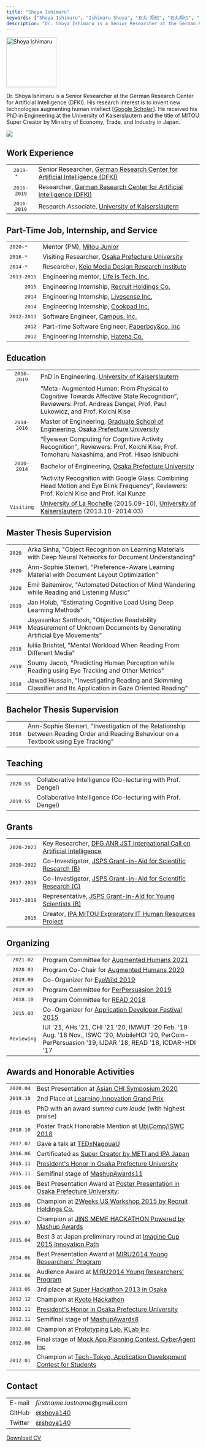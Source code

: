 ```yaml
---
title: "Shoya Ishimaru"
keywords: ["Shoya Ishimaru", "Ishimaru Shoya", "石丸 翔也", "石丸翔也", "Shoya", "Ishimaru", "shoya140", "DFKI", "Kaiserslautern", "Portfolio", "ポートフォリオ"]
description: "Dr. Shoya Ishimaru is a Senior Researcher at the German Research Center for Artificial Intelligence (DFKI). His research interest is to invent new technologies augmenting human intellect."
---
```


<div class="bio">
    <img src="/img/icon_portrait.jpg" class="image-portrait" width="130px" height="130px" alt="Shoya Ishimaru">
    <p>Dr. Shoya Ishimaru is a Senior Researcher at the German Research Center for Artificial Intelligence (DFKI). His research interest is to invent new technologies augmenting human intellect [<a href="https://scholar.google.com/citations?user=052bgSAAAAAJ">Google Scholar</a>]. He received his PhD in Engineering at the University of Kaiserslautern and the title of MITOU Super Creator by Ministry of Economy, Trade, and Industry in Japan.</p>
</div>

![ ](/img/topics.png)

## Work Experience

|||
|:---:|:---|
|<tt>2019-*&nbsp;&nbsp;&nbsp;</tt>|Senior Researcher, <a href="http://www.dfki.de/web">German Research Center for Artificial Intelligence (DFKI)</a>|
|<tt>2016-2019</tt>|Researcher, <a href="http://www.dfki.de/web">German Research Center for Artificial Intelligence (DFKI)</a>|
|<tt>2016-2019</tt>|Research Associate, <span class="no-wrap"><a href="https://www.uni-kl.de">University of Kaiserslautern</a></span>|

## Part-Time Job, Internship, and Service

|||
|:---:|:---|
|<tt>2020-*&nbsp;&nbsp;&nbsp;</tt>|Mentor (PM), <a href="https://jr.mitou.org/">Mitou Junior</a>|
|<tt>2016-*&nbsp;&nbsp;&nbsp;</tt>|Visiting Researcher, <span class="no-wrap"><a href="http://www.osakafu-u.ac.jp/english/">Osaka Prefecture University</a></span>|
|<tt>2014-*&nbsp;&nbsp;&nbsp;</tt>|Researcher, <span class="no-wrap"><a href="http://www.kmd.keio.ac.jp/">Keio Media Design Research Institute</a></span>|
|<tt>2013-2015</tt>|Engineering mentor, <span class="no-wrap"><a href="http://life-is-tech.com/">Life is Tech, Inc.</a></span>|
|<tt>&nbsp;&nbsp;&nbsp;&nbsp;&nbsp;2015</tt>|Engineering Internship, <span class="no-wrap"><a href="http://www.recruit.jp/">Recruit Holdings Co.</a></span>|
|<tt>&nbsp;&nbsp;&nbsp;&nbsp;&nbsp;2014</tt>|Engineering Internship, <span class="no-wrap"><a href="http://www.livesense.co.jp/">Livesense Inc.</a></span>|
|<tt>&nbsp;&nbsp;&nbsp;&nbsp;&nbsp;2014</tt>|Engineering Internship, <span class="no-wrap"><a href="https://info.cookpad.com/">Cookpad Inc.</a></span>|
|<tt>2012-2013</tt>|Software Engineer, <span class="no-wrap"><a href="http://campus-inc.org/">Campus. Inc.</a></span>|
|<tt>&nbsp;&nbsp;&nbsp;&nbsp;&nbsp;2012</tt>|Part-time Software Engineer, <span class="no-wrap"><a href="http://www.paperboy.co.jp/">Paperboy&co. Inc</a></span>|
|<tt>&nbsp;&nbsp;&nbsp;&nbsp;&nbsp;2012</tt>|Engineering Internship, <span class="no-wrap"><a href="http://www.hatena.ne.jp/">Hatena Co.</a></span>|

## Education

|||
|:---:|:---|
|<tt>2016-2019</tt>|PhD in Engineering, <a href="https://www.uni-kl.de/en/home/">University of Kaiserslautern</a>|
||“Meta-Augmented Human: From Physical to Cognitive Towards Affective State Recognition”, Reviewers: Prof. Andreas Dengel, Prof. Paul Lukowicz, and Prof. Koichi Kise|
|<tt>2014-2016</tt>|Master of Engineering, <a href="http://www.eng.osakafu-u.ac.jp/english/">Graduate School of Engineering, Osaka Prefecture University</a>|
||“Eyewear Computing for Cognitive Activity Recognition”, Reviewers: Prof. Koichi Kise, Prof. Tomoharu Nakashima, and Prof. Hisao Ishibuchi|
|<tt>2010-2014</tt>|Bachelor of Engineering, <a href="https://www.osakafu-u.ac.jp/en/">Osaka Prefecture University</a>|
||“Activity Recognition with Google Glass: Combining Head Motion and Eye Blink Frequency”, Reviewers: Prof. Koichi Kise and Prof. Kai Kunze|
|<tt>Visiting</tt>|<a href="http://www.univ-larochelle.fr/?lang=en">University of La Rochelle</a> (2015.09-10), <a href="https://www.uni-kl.de/en/home/">University of Kaiserslautern</a> (2013.10-2014.03)|

## Master Thesis Supervision

|||
|:---:|:---|
|<tt>2020</tt>|Arka Sinha, "Object Recognition on Learning Materials with Deep Neural Networks for Document Understanding"|
|<tt>2020</tt>|Ann-Sophie Steinert, "Preference-Aware Learning Material with Document Layout Optimization"|
|<tt>2020</tt>|Emil Baitemirov, "Automated Detection of Mind Wandering while Reading and Listening Music"|
|<tt>2019</tt>|Jan Holub, "Estimating Cognitive Load Using Deep Learning Methods"|
|<tt>2019</tt>|Jayasankar Santhosh, "Objective Readability Measurement of Unknown Documents by Generating Artificial Eye Movements"|
|<tt>2018</tt>|Iuliia Brishtel, "Mental Workload When Reading From Different Media"|
|<tt>2018</tt>|Soumy Jacob, "Predicting Human Perception while Reading using Eye Tracking and Other Metrics"|
|<tt>2018</tt>|Jawad Hussain, "Investigating Reading and Skimming Classifier and Its Application in Gaze Oriented Reading"|

## Bachelor Thesis Supervision

|||
|:---:|:---|
|<tt>2018</tt>|Ann-Sophie Steinert, "Investigation of the Relationship between Reading Order and Reading Behaviour on a Textbook using Eye Tracking"|

## Teaching

|||
|:---:|:---|
|<tt>2020.SS</tt>|Collaborative Intelligence (Co-lecturing with Prof. Dengel)|
|<tt>2019.SS</tt>|Collaborative Intelligence (Co-lecturing with Prof. Dengel)|

## Grants

|||
|:---:|:---|
|<tt>2020-2023</tt>|Key Researcher, <a href="https://idw-online.de/en/news756007">DFG ANR JST International Call on Artificial Intelligence</a>|
|<tt>2020-2022</tt>|Co-Investigator, <a href="https://kaken.nii.ac.jp/ja/grant/KAKENHI-PROJECT-20H04213/">JSPS Grant-in-Aid for Scientific Research \(B\)</a>|
|<tt>2017-2019</tt>|Co-Investigator, <a href="https://kaken.nii.ac.jp/ja/grant/KAKENHI-PROJECT-17K00276/">JSPS Grant-in-Aid for Scientific Research \(C\)</a>|
|<tt>2017-2019</tt>|Representative, <a href="https://kaken.nii.ac.jp/ja/grant/KAKENHI-PROJECT-17K12728/">JSPS Grant-in-Aid for Young Scientists (B)</a>|
|<tt>&nbsp;&nbsp;&nbsp;&nbsp;&nbsp;2015</tt>|Creator, <a href="https://www.ipa.go.jp/jinzai/mitou/2015/gaiyou_s-4.html">IPA MITOU Exploratory IT Human Resources Project</a>|

## Organizing

|||
|:---:|:---|
|<tt>2021.02</tt>|Program Committee for <a href="https://augmented-humans.org/">Augmented Humans 2021</a>|
|<tt>2020.03</tt>|Program Co-Chair for <a href="https://augmented-humans.org/">Augmented Humans 2020</a>|
|<tt>2019.09</tt>|Co-Organizer for <a href="http://eyewear.pro/eyewild2019/">EyeWild 2019</a>|
|<tt>2019.03</tt>|Program Committee for <a href="https://perpersuasion.ubi-lab.com/?fbclid=IwAR1QiuoopBcAkAVmGFygEcY4mYqrO-KjhzXZF664nhMdBb1uK1o5tFp7E4I">PerPersuasion 2019</a>|
|<tt>2018.10</tt>|Program Committee for <a href="http://www.dfki.uni-kl.de/~kieni/read2018/">READ 2018</a>|
|<tt>2015.03</tt>|Co-Organizer for <a href="http://recruit-jinji.jp/adf_fes2015/">Application Developer Festival 2015</a>|
|<tt>Reviewing</tt>|IUI '21, AHs '21, CHI '21 '20, IMWUT '20 Feb. '19 Aug. '18 Nov., ISWC '20, MobileHCI '20, PerCom-PerPersuasion '19, IJDAR '18, READ '18, ICDAR-HDI '17|

## Awards and Honorable Activities

|||
|:---:|:---|
|<tt>2020.04</tt>|Best Presentation at <a href="https://asian-chi.github.io/2020/">Asian CHI Symposium 2020</a>|
|<tt>2019.10</tt>|2nd Place at <a href="http://ligp.gingerapp.co.jp/">Learning Innovation Grand Prix</a>|
|<tt>2019.05</tt>|PhD with an award <i>summa cum laude</i> (with highest praise)|
|<tt>2018.10</tt>|Poster Track Honorable Mention at <a href="http://ubicomp.org/ubicomp2018/">UbiComp/ISWC 2018</a>|
|<tt>2017.07</tt>|Gave a talk at <a href="http://tedxnagoyau.com">TEDxNagouaU</a>|
|<tt>2016.06</tt>|Certificated as <a href="http://www.meti.go.jp/english/press/2016/0602_01.html">Super Creator by METI and IPA Japan</a>|
|<tt>2015.11</tt>|<a href="http://shoya.io/ja/posts/honor2/">President's Honor in Osaka Prefecture University</a>|
|<tt>2015.11</tt>|Semifinal stage of <a href="http://mashupaward.jp/">MashupAwards11</a>|
|<tt>2015.09</tt>|Best Presentation Award at <a href="http://www.osakafu-u.ac.jp/">Poster Presentation in Osaka Prefecture University</a>:|
|<tt>2015.08</tt>|Champion at <a href="http://recruit-jinji.jp/workshop2015/">2Weeks US Workshop 2015 by Recruit Holdings Co.</a>|
|<tt>2015.07</tt>|Champion at <a href="https://mashupawards.doorkeeper.jp/events/25862">JINS MEME HACKATHON Powered by Mashup Awards</a>|
|<tt>2015.04</tt>|Best 3 at Japan preliminary round at <a href="https://www.imaginecup.com/">Imagine Cup 2015 Innovation Path</a>|
|<tt>2014.06</tt>|Best Presentation Award at <a href="https://sites.google.com/site/miru2014okayama/wakate">MIRU2014 Young Researchers' Program</a>|
|<tt>2014.06</tt>|Audience Award at <a href="https://sites.google.com/site/miru2014okayama/wakate">MIRU2014 Young Researchers' Program</a>|
|<tt>2013.05</tt>|3rd place at <a href="http://jp.startup-dating.com/2013/05/super-hackathon-2013-in-osak">Super Hackathon 2013 in Osaka</a>|
|<tt>2012.12</tt>|Champion at <a href="http://bussorenre.com/?p=45">Kyoto Hackathon</a></a>|
|<tt>2012.11</tt>|<a href="http://shoya.io/ja/posts/honor/">President's Honor in Osaka Prefecture University</a>|
|<tt>2012.11</tt>|Semifinal stage of <a href="http://ma8.mashupaward.jp/">MashupAwards8</a>|
|<tt>2012.08</tt>|Champion at <a href="http://internship.blog.klab.jp/2012/08/10/ptlab1-day1/">Prototyping Lab, KLab Inc</a>|
|<tt>2012.06</tt>|Final stage of <a href="https://www.cyberagent.co.jp/list/mockplan.html">Mock App Planning Contest, CyberAgent Inc</a>|
|<tt>2012.01</tt>|Champion at <a href="http://tech-tokyo.com/?p=679">Tech-Tokyo, Application Development Contest for Students</a>|

## Contact

|||
|:---:|:---|
|E-mail|*firstname*.*lastname*@gmail.com|
|GitHub|[@shoya140](https://github.com/shoya140/)|
|Twitter|[@shoya140](https://twitter.com/shoya140)|

[Download CV](/cv.pdf)